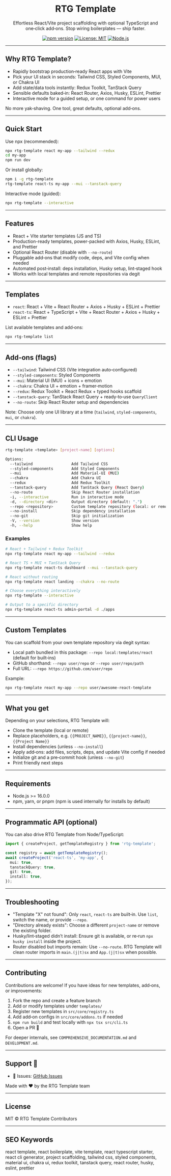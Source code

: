 <div align="center">

# RTG Template

Effortless React/Vite project scaffolding with optional TypeScript and one‑click add‑ons. Stop wiring boilerplates — ship faster.

[![npm version](https://img.shields.io/npm/v/rtg-template.svg)](https://www.npmjs.com/package/rtg-template)
[![License: MIT](https://img.shields.io/badge/License-MIT-yellow.svg)](https://opensource.org/licenses/MIT)
[![Node.js](https://img.shields.io/badge/node-%3E%3D16.0.0-339933)](https://nodejs.org/)

</div>

---

## Why RTG Template?

- Rapidly bootstrap production‑ready React apps with Vite
- Pick your UI stack in seconds: Tailwind CSS, Styled Components, MUI, or Chakra UI
- Add state/data tools instantly: Redux Toolkit, TanStack Query
- Sensible defaults baked‑in: React Router, Axios, Husky, ESLint, Prettier
- Interactive mode for a guided setup, or one command for power users

No more yak‑shaving. One tool, great defaults, optional add‑ons.

---

## Quick Start

Use npx (recommended):

```bash
npx rtg-template react my-app --tailwind --redux
cd my-app
npm run dev
```

Or install globally:

```bash
npm i -g rtg-template
rtg-template react-ts my-app --mui --tanstack-query
```

Interactive mode (guided):

```bash
npx rtg-template --interactive
```

---

## Features

- React + Vite starter templates (JS and TS)
- Production-ready templates, power-packed with Axios, Husky, ESLint, and Prettier
- Optional React Router (disable with `--no-route`)
- Pluggable add‑ons that modify code, deps, and Vite config when needed
- Automated post‑install: deps installation, Husky setup, lint‑staged hook
- Works with local templates and remote repositories via degit

---

## Templates

- `react`: React + Vite + React Router + Axios + Husky + ESLint + Prettier
- `react-ts`: React + TypeScript + Vite + React Router + Axios + Husky + ESLint + Prettier

List available templates and add‑ons:

```bash
npx rtg-template list
```

---

## Add‑ons (flags)

- `--tailwind`: Tailwind CSS (Vite integration auto‑configured)
- `--styled-components`: Styled Components
- `--mui`: Material UI (MUI) + icons + emotion
- `--chakra`: Chakra UI + emotion + framer‑motion
- `--redux`: Redux Toolkit + React Redux + typed hooks scaffold
- `--tanstack-query`: TanStack React Query + ready‑to‑use `QueryClient`
- `--no-route`: Skip React Router setup and dependencies

Note: Choose only one UI library at a time (`tailwind`, `styled-components`, `mui`, or `chakra`).

---

## CLI Usage

```bash
rtg-template <template> [project-name] [options]

Options:
  --tailwind                 Add Tailwind CSS
  --styled-components        Add Styled Components
  --mui                      Add Material-UI (MUI)
  --chakra                   Add Chakra UI
  --redux                    Add Redux Toolkit
  --tanstack-query           Add TanStack Query (React Query)
  --no-route                 Skip React Router installation
  -i, --interactive          Run in interactive mode
  -d, --directory <dir>      Output directory (default: ".")
  --repo <repository>        Custom template repository (local: or remote)
  --no-install               Skip dependency installation
  --no-git                   Skip git initialization
  -V, --version              Show version
  -h, --help                 Show help
```

### Examples

```bash
# React + Tailwind + Redux Toolkit
npx rtg-template react my-app --tailwind --redux

# React TS + MUI + TanStack Query
npx rtg-template react-ts dashboard --mui --tanstack-query

# React without routing
npx rtg-template react landing --chakra --no-route

# Choose everything interactively
npx rtg-template --interactive

# Output to a specific directory
npx rtg-template react-ts admin-portal -d ./apps
```

---

## Custom Templates

You can scaffold from your own template repository via degit syntax:

- Local path bundled in this package: `--repo local:templates/react` (default for built‑ins)
- GitHub shorthand: `--repo user/repo` or `--repo user/repo/path`
- Full URL: `--repo https://github.com/user/repo`

Example:

```bash
npx rtg-template react my-app --repo user/awesome-react-template
```

---

## What you get

Depending on your selections, RTG Template will:

- Clone the template (local or remote)
- Replace placeholders, e.g. `{{PROJECT_NAME}}`, `{{project-name}}`, `{{Project Name}}`
- Install dependencies (unless `--no-install`)
- Apply add‑ons: add files, scripts, deps, and update Vite config if needed
- Initialize git and a pre‑commit hook (unless `--no-git`)
- Print friendly next steps

---

## Requirements

- Node.js >= 16.0.0
- npm, yarn, or pnpm (npm is used internally for installs by default)

---

## Programmatic API (optional)

You can also drive RTG Template from Node/TypeScript:

```ts
import { createProject, getTemplateRegistry } from 'rtg-template';

const registry = await getTemplateRegistry();
await createProject('react-ts', 'my-app', {
  mui: true,
  tanstackQuery: true,
  git: true,
  install: true,
});
```

---

## Troubleshooting

- "Template \"X\" not found": Only `react`, `react-ts` are built‑in. Use `list`, switch the name, or provide `--repo`.
- "Directory already exists": Choose a different `project-name` or remove the existing folder.
- Husky/lint‑staged didn’t install: Ensure git is available, or re‑run `npx husky install` inside the project.
- Router disabled but imports remain: Use `--no-route`. RTG Template will clean router imports in `main.(j|t)sx` and `App.(j|t)sx` when possible.

---

## Contributing

Contributions are welcome! If you have ideas for new templates, add‑ons, or improvements:

1. Fork the repo and create a feature branch
2. Add or modify templates under `templates/`
3. Register new templates in `src/core/registry.ts`
4. Add add‑on configs in `src/core/addons.ts` if needed
5. `npm run build` and test locally with `npx tsx src/cli.ts`
6. Open a PR 🎉

For deeper internals, see `COMPREHENSIVE_DOCUMENTATION.md` and `DEVELOPMENT.md`.

---

## Support 💬

- 🐛 Issues: [GitHub Issues](https://github.com/J-Prajwal/rtg-templates/issues)

Made with ❤️ by the RTG Template team

---

## License

MIT © RTG Template Contributors

---

## SEO Keywords

react template, react boilerplate, vite template, react typescript starter, react cli generator, project scaffolding, tailwind css, styled components, material ui, chakra ui, redux toolkit, tanstack query, react router, husky, eslint, prettier
